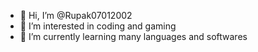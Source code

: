- 👋 Hi, I’m @Rupak07012002
- 👀 I’m interested in coding and gaming
- 🌱 I’m currently learning many languages and softwares

<!---
Rupak07012002/Rupak07012002 is a ✨ special ✨ repository because its `README.md` (this file) appears on your GitHub profile.
You can click the Preview link to take a look at your changes.
--->

